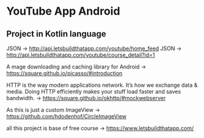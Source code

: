# YouTube App Android 

## Project in Kotlin language   
 
JSON  -> http://api.letsbuildthatapp.com/youtube/home_feed
JSON  -> http://api.letsbuildthatapp.com/youtube/course_detail?id=1
   
A mage downloading and caching library for Android 
->  https://square.github.io/picasso/#introduction
  
HTTP is the way modern applications network. It’s how we exchange data & media.
Doing HTTP efficiently makes your stuff load faster and saves bandwidth. 
-> https://square.github.io/okhttp/#mockwebserver
  
As this is just a custom ImageView 
-> https://github.com/hdodenhof/CircleImageView

all this project is base of free course -> https://www.letsbuildthatapp.com/
   
